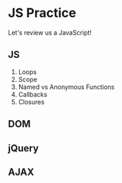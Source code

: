 # JS Practice
Let's review us a JavaScript!

## JS
1. Loops
1. Scope
1. Named vs Anonymous Functions
1. Callbacks
1. Closures

## DOM

## jQuery

## AJAX
